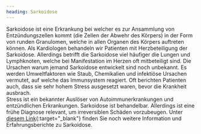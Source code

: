 ```yaml
---
heading: Sarkoidose
---
```

Sarkoidose ist eine Erkrankung bei welcher es zur Ansammlung von Entzündungszellen kommt (die Zellen der Abwehr des Körpers) in der Form von runden Granulomen, welche in allen Organen des Körpers auftreten können.
Als Kardiologen behandeln wir Patienten mit Herzbeteiligung der Sarkoidose.  Allerdings betrifft die Sarkoidose viel häufiger die Lungen und Lymphknoten, welche bei Manifestation im Herzen oft mitbeteiligt sind.
Die Ursachen warum jemand Sarkoidose entwickelt sind noch unbekannt.  Es werden Umweltfaktoren wie Staub, Chemikalien und infektiöse Ursachen vermutet, auf welche das Immunsystem reagiert. 
Oft berichten Patienten auch, dass sie sehr hohem Stress ausgesetzt waren, bevor die Krankheit ausbrach.  
Stress ist ein bekannter Auslöser von Autoimmunerkrankungen und entzündlichen Erkrankungen. 
Sarkoidose ist behandelbar.  Allerdings ist eine frühe Diagnose relevant, um irreversiblen Schäden vorzubeugen. 
Unter [diesem Link](https://www.fodasacharite.org){:target="_blank"} finden Sie noch weitere Information und Erfahrungsberichte zu Sarkoidose. 
